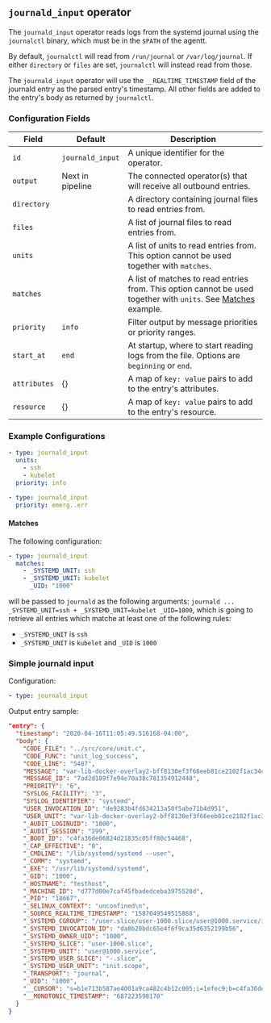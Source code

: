 ## `journald_input` operator

The `journald_input` operator reads logs from the systemd journal using the `journalctl` binary, which must be in the `$PATH` of the agentt.

By default, `journalctl` will read from `/run/journal` or `/var/log/journal`. If either `directory` or `files` are set, `journalctl` will instead read from those.

The `journald_input` operator will use the `__REALTIME_TIMESTAMP` field of the journald entry as the parsed entry's timestamp. All other fields are added to the entry's body as returned by `journalctl`.

### Configuration Fields

| Field             | Default          | Description |
| ---               | ---              | ---         |
| `id`              | `journald_input` | A unique identifier for the operator. |
| `output`          | Next in pipeline | The connected operator(s) that will receive all outbound entries. |
| `directory`       |                  | A directory containing journal files to read entries from. |
| `files`           |                  | A list of journal files to read entries from. |
| `units`           |                  | A list of units to read entries from. This option cannot be used together with `matches`. |
| `matches`         |                  | A list of matches to read entries from. This option cannot be used together with `units`. See [Matches](#matches) example. |
| `priority`        | `info`           | Filter output by message priorities or priority ranges. |
| `start_at`        | `end`            | At startup, where to start reading logs from the file. Options are `beginning` or `end`. |
| `attributes`      | {}               | A map of `key: value` pairs to add to the entry's attributes. |
| `resource`        | {}               | A map of `key: value` pairs to add to the entry's resource. |

### Example Configurations

```yaml
- type: journald_input
  units:
    - ssh
    - kubelet
  priority: info
```

```yaml
- type: journald_input
  priority: emerg..err
```

#### Matches

The following configuration:

```yaml
- type: journald_input
  matches:
    - _SYSTEMD_UNIT: ssh
    - _SYSTEMD_UNIT: kubelet
      _UID: "1000"
```

will be passed to `journald` as the following arguments: `journald ... _SYSTEMD_UNIT=ssh + _SYSTEMD_UNIT=kubelet _UID=1000`,
which is going to retrieve all entries which matche at least one of the following rules:

- `_SYSTEMD_UNIT` is `ssh`
- `_SYSTEMD_UNIT` is `kubelet` and `_UID` is `1000`

### Simple journald input

Configuration:
```yaml
- type: journald_input
```

Output entry sample:
```json
"entry": {
  "timestamp": "2020-04-16T11:05:49.516168-04:00",
  "body": {
    "CODE_FILE": "../src/core/unit.c",
    "CODE_FUNC": "unit_log_success",
    "CODE_LINE": "5487",
    "MESSAGE": "var-lib-docker-overlay2-bff8130ef3f66eeb81ce2102f1ac34cfa7a10fcbd1b8ae27c6c5a1543f64ddb7-merged.mount: Succeeded.",
    "MESSAGE_ID": "7ad2d189f7e94e70a38c781354912448",
    "PRIORITY": "6",
    "SYSLOG_FACILITY": "3",
    "SYSLOG_IDENTIFIER": "systemd",
    "USER_INVOCATION_ID": "de9283b4fd634213a50f5abe71b4d951",
    "USER_UNIT": "var-lib-docker-overlay2-bff8130ef3f66eeb81ce2102f1ac34cfa7a10fcbd1b8ae27c6c5a1543f64ddb7-merged.mount",
    "_AUDIT_LOGINUID": "1000",
    "_AUDIT_SESSION": "299",
    "_BOOT_ID": "c4fa36de06824d21835c05ff80c54468",
    "_CAP_EFFECTIVE": "0",
    "_CMDLINE": "/lib/systemd/systemd --user",
    "_COMM": "systemd",
    "_EXE": "/usr/lib/systemd/systemd",
    "_GID": "1000",
    "_HOSTNAME": "testhost",
    "_MACHINE_ID": "d777d00e7caf45fbadedceba3975520d",
    "_PID": "18667",
    "_SELINUX_CONTEXT": "unconfined\n",
    "_SOURCE_REALTIME_TIMESTAMP": "1587049549515868",
    "_SYSTEMD_CGROUP": "/user.slice/user-1000.slice/user@1000.service/init.scope",
    "_SYSTEMD_INVOCATION_ID": "da8b20bdc65e4f6f9ca35d6352199b56",
    "_SYSTEMD_OWNER_UID": "1000",
    "_SYSTEMD_SLICE": "user-1000.slice",
    "_SYSTEMD_UNIT": "user@1000.service",
    "_SYSTEMD_USER_SLICE": "-.slice",
    "_SYSTEMD_USER_UNIT": "init.scope",
    "_TRANSPORT": "journal",
    "_UID": "1000",
    "__CURSOR": "s=b1e713b587ae4001a9ca482c4b12c005;i=1efec9;b=c4fa36de06824d21835c05ff80c54468;m=a001b7ec5a;t=5a369c4a3cd88;x=f9717e0b5608807b",
    "__MONOTONIC_TIMESTAMP": "687223598170"
  }
}
```
